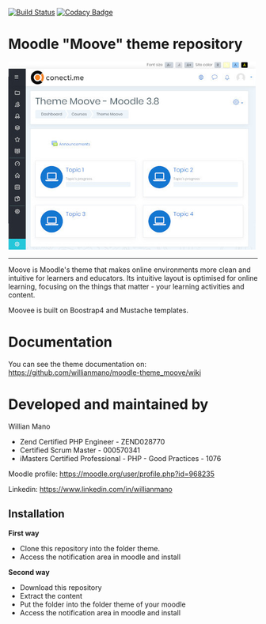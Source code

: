 [![Build Status](https://travis-ci.org/willianmano/moodle-theme_moove.svg?branch=master)](https://travis-ci.org/willianmano/moodle-theme_moove)
[![Codacy Badge](https://api.codacy.com/project/badge/Grade/e1c12730e50b4e479dc9a65dbeff6671)](https://www.codacy.com/app/willianmanoaraujo/moodle-theme_moove?utm_source=github.com&amp;utm_medium=referral&amp;utm_content=willianmano/moodle-theme_moove&amp;utm_campaign=Badge_Grade)


Moodle "Moove" theme repository
===============================

![screenshot](pix/screenshot.jpg "Moove Screenshot")

---------

Moove is Moodle's theme that makes online environments more clean and intuitive for learners and educators. Its intuitive layout is optimised for online learning, focusing on the things that matter - your learning activities and content.

Moovee is built on Boostrap4 and Mustache templates.

Documentation
=============

You can see the theme documentation on: https://github.com/willianmano/moodle-theme_moove/wiki

Developed and maintained by
===========================
Willian Mano
 - Zend Certified PHP Engineer - ZEND028770
 - Certified Scrum Master - 000570341
 - iMasters Certified Professional - PHP - Good Practices - 1076

Moodle profile: https://moodle.org/user/profile.php?id=968235

Linkedin: https://www.linkedin.com/in/willianmano

Installation
------------

**First way**

- Clone this repository into the folder theme.
- Access the notification area in moodle and install

**Second way**

- Download this repository
- Extract the content
- Put the folder into the folder theme of your moodle
- Access the notification area in moodle and install
